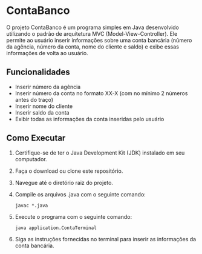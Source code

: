 # ContaBanco

O projeto ContaBanco é um programa simples em Java desenvolvido utilizando o padrão de arquitetura MVC (Model-View-Controller). Ele permite ao usuário inserir informações sobre uma conta bancária (número da agência, número da conta, nome do cliente e saldo) e exibe essas informações de volta ao usuário.

## Funcionalidades

- Inserir número da agência
- Inserir número da conta no formato XX-X (com no mínimo 2 números antes do traço)
- Inserir nome do cliente
- Inserir saldo da conta
- Exibir todas as informações da conta inseridas pelo usuário

## Como Executar

1. Certifique-se de ter o Java Development Kit (JDK) instalado em seu computador.

2. Faça o download ou clone este repositório.

3. Navegue até o diretório raiz do projeto.

4. Compile os arquivos .java com o seguinte comando:

    ```
    javac *.java
    ```

5. Execute o programa com o seguinte comando:

    ```
    java application.ContaTerminal
    ```

6. Siga as instruções fornecidas no terminal para inserir as informações da conta bancária.



